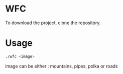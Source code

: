 # WFC

To download the project, clone the repository.

# Usage

```bash
./wfc <image> 
```

image can be either : mountains, pipes, polka or roads
